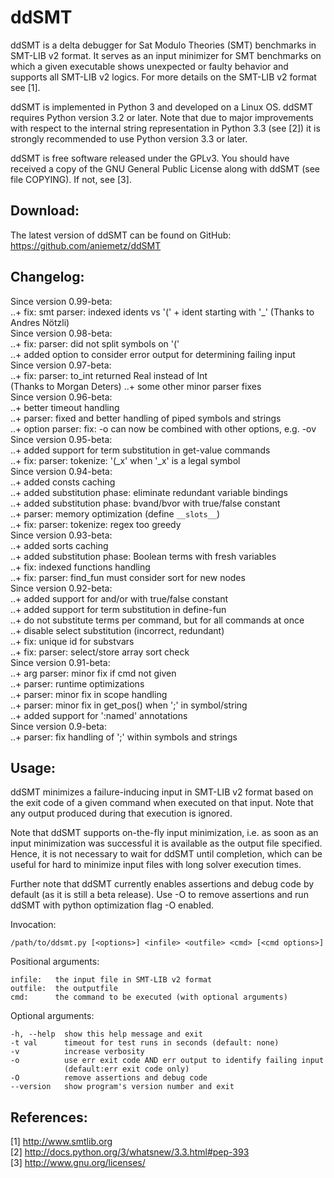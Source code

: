  ddSMT
===============================================================================

  ddSMT is a delta debugger for Sat Modulo Theories (SMT) benchmarks in
  SMT-LIB v2 format. It serves as an input minimizer for SMT benchmarks on
  which a given executable shows unexpected or faulty behavior and supports
  all SMT-LIB v2 logics. For more details on the SMT-LIB v2 format see [1].

  ddSMT is implemented in Python 3 and developed on a Linux OS. ddSMT requires
  Python version 3.2 or later. Note that due to major improvements with respect
  to the internal string representation in Python 3.3 (see [2]) it is strongly 
  recommended to use Python version 3.3 or later.

  ddSMT is free software released under the GPLv3. You should have received a
  copy of the GNU General Public License along with ddSMT (see file COPYING).
  If not, see [3].


 Download:
-------------------------------------------------------------------------------

  The latest version of ddSMT can be found on GitHub:  
  https://github.com/aniemetz/ddSMT
  

 Changelog:
-------------------------------------------------------------------------------

  Since version 0.99-beta:  
    ..+ fix: smt parser: indexed idents vs '(' + ident starting with '_'
        (Thanks to Andres Nötzli)  
  Since version 0.98-beta:  
    ..+ fix: parser: did not split symbols on '('  
    ..+ added option to consider error output for determining failing input  
  Since version 0.97-beta:  
    ..+ fix: parser: to_int returned Real instead of Int  
        (Thanks to Morgan Deters)
    ..+ some other minor parser fixes  
  Since version 0.96-beta:  
    ..+ better timeout handling  
    ..+ parser: fixed and better handling of piped symbols and strings  
    ..+ option parser: fix: -o can now be combined with other options,
        e.g. -ov  
  Since version 0.95-beta:  
    ..+ added support for term substitution in get-value commands  
    ..+ fix: parser: tokenize: '(_x' when '_x' is a legal symbol   
  Since version 0.94-beta:  
    ..+ added consts caching  
    ..+ added substitution phase: eliminate redundant variable bindings  
    ..+ added substitution phase: bvand/bvor with true/false constant  
    ..+ parser: memory optimization (define ``__slots__``)  
    ..+ fix: parser: tokenize: regex too greedy  
  Since version 0.93-beta:  
    ..+ added sorts caching  
    ..+ added substitution phase: Boolean terms with fresh variables  
    ..+ fix: indexed functions handling  
    ..+ fix: parser: find_fun must consider sort for new nodes  
  Since version 0.92-beta:  
    ..+ added support for and/or with true/false constant  
    ..+ added support for term substitution in define-fun  
    ..+ do not substitute terms per command, but for all commands at once  
    ..+ disable select substitution (incorrect, redundant)  
    ..+ fix: unique id for substvars  
    ..+ fix: parser: select/store array sort check  
  Since version 0.91-beta:  
    ..+ arg parser: minor fix if cmd not given  
    ..+ parser: runtime optimizations  
    ..+ parser: minor fix in scope handling  
    ..+ parser: minor fix in get_pos() when ';' in symbol/string  
    ..+ added support for ':named' annotations  
  Since version 0.9-beta:  
    ..+ parser: fix handling of ';' within symbols and strings  


 Usage:
-------------------------------------------------------------------------------

  ddSMT minimizes a failure-inducing input in SMT-LIB v2 format based on the
  exit code of a given command when executed on that input. Note that any
  output produced during that execution is ignored.

  Note that ddSMT supports on-the-fly input minimization, i.e. as soon as an
  input minimization was successful it is available as the output file
  specified. Hence, it is not necessary to wait for ddSMT until completion,
  which can be useful for hard to minimize input files with long solver 
  execution times.

  Further note that ddSMT currently enables assertions and debug code by
  default (as it is still a beta release). Use -O to remove assertions and
  run ddSMT with python optimization flag -O enabled.


  Invocation:
    
    /path/to/ddsmt.py [<options>] <infile> <outfile> <cmd> [<cmd options>]


  Positional arguments:

    infile:   the input file in SMT-LIB v2 format  
    outfile:  the outputfile  
    cmd:      the command to be executed (with optional arguments)  

  Optional arguments:

    -h, --help  show this help message and exit  
    -t val      timeout for test runs in seconds (default: none)  
    -v          increase verbosity  
    -o          use err exit code AND err output to identify failing input  
                (default:err exit code only)  
    -O          remove assertions and debug code  
    --version   show program's version number and exit  


 References:
-------------------------------------------------------------------------------

  [1] http://www.smtlib.org  
  [2] http://docs.python.org/3/whatsnew/3.3.html#pep-393  
  [3] http://www.gnu.org/licenses/  

